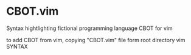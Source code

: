 # CBOT.vim
Syntax hightlighting fictional programming language CBOT for vim

to add CBOT from vim, copying "CBOT.vim" file form root directory vim SYNTAX
